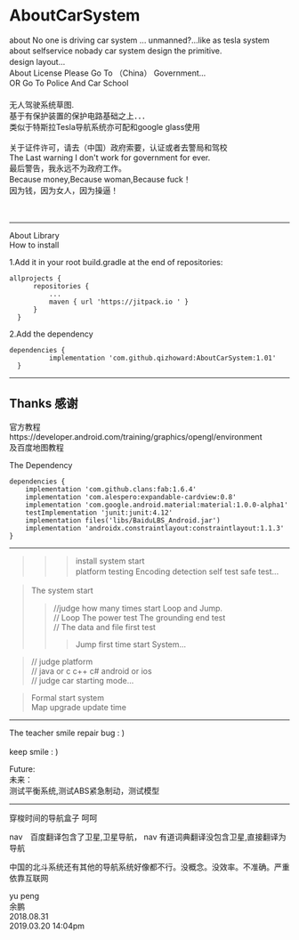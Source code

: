 # AboutCarSystem
about No one is driving car system ... unmanned?...like as tesla system </br>
about selfservice nobady car system design the primitive.           　  </br>
design layout...                                                    　  </br>
About License Please Go To （China） Government...                      </br>
OR Go To Police And Car School 　　　　　　　　　　　　　　　　　　　　　　 </br>
无人驾驶系统草图.                                                     　  </br>
基于有保护装置的保护电路基础之上．．．                                   　 </br>
类似于特斯拉Tesla导航系统亦可配和google glass使用                  　      </br>   
关于证件许可，请去（中国）政府索要，认证或者去警局和驾校                     </br>
The Last warning I don't work for government for ever.                  </br>
最后警告，我永远不为政府工作。                                             </br>
Because money,Because woman,Because fuck！                      	       </br>
因为钱，因为女人，因为操逼！ 						     </br>
								        </br>
								        </br>
_____________________________________________________________________

About Library						            </br>
 How to install                                                     </br>
 
1.Add it in your root build.gradle at the end of repositories:      </br>
    
    allprojects {
		  repositories {
			  ...
			  maven { url 'https://jitpack.io ' }
		  }
	  }

2.Add the dependency                                               </br>

    dependencies {
	          implementation 'com.github.qizhoward:AboutCarSystem:1.01'
	  }



_________________________________________________________________________________________________________

## Thanks 感谢     

官方教程https://developer.android.com/training/graphics/opengl/environment     
及百度地图教程							</br>


The Dependency 						     </br>

	dependencies {
		implementation 'com.github.clans:fab:1.6.4'
		implementation 'com.alespero:expandable-cardview:0.8'
		implementation 'com.google.android.material:material:1.0.0-alpha1'
		testImplementation 'junit:junit:4.12'
		implementation files('libs/BaiduLBS_Android.jar')
		implementation 'androidx.constraintlayout:constraintlayout:1.1.3'
	}
		

_______________________________________________________________________________________________________

>>>>
>>>install system start                                             </br>
>> platform testing  Encoding detection  self test  safe test...  　</br>
> 

> The system start                                                 　</br>
>>//judge how many times start Loop and Jump.                       </br>
>>// Loop The power test   The grounding end test                   </br>
>>// The data and file first test                                   </br>
>>> Jump first time start System...                                 </br>

>// judge platform                                                 </br>
>// java or c c++ c#    android or ios                             </br>
>// judge car starting mode...                                     </br>

>Formal start system                                               </br>
>Map upgrade update time                                           </br>

_________________________________________________________________________________________________________

The teacher smile repair bug : )                                      </br>      
      keep smile : )						      </br>

Future:</br>
未来：</br>
测试平衡系统,测试ABS紧急制动，测试模型　</br>

___________________________________________________________________________________________________

穿梭时间的导航盒子
呵呵

nav　百度翻译包含了卫星,卫星导航，
nav  有道词典翻译没包含卫星,直接翻译为导航

中国的北斗系统还有其他的导航系统好像都不行。没概念。没效率。不准确。严重依靠互联网

 yu peng	  </br>
   余鹏		</br>
2018.08.31	</br>
2019.03.20 14:04pm </br> 
